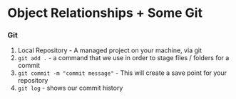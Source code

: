 # Object Relationships + Some Git

### Git

1. Local Repository - A managed project on your machine, via git
2. `git add .` - a command that we use in order to stage files / folders for a commit
3. `git commit -m "commit message"` - This will create a save point for your repository
4. `git log` - shows our commit history